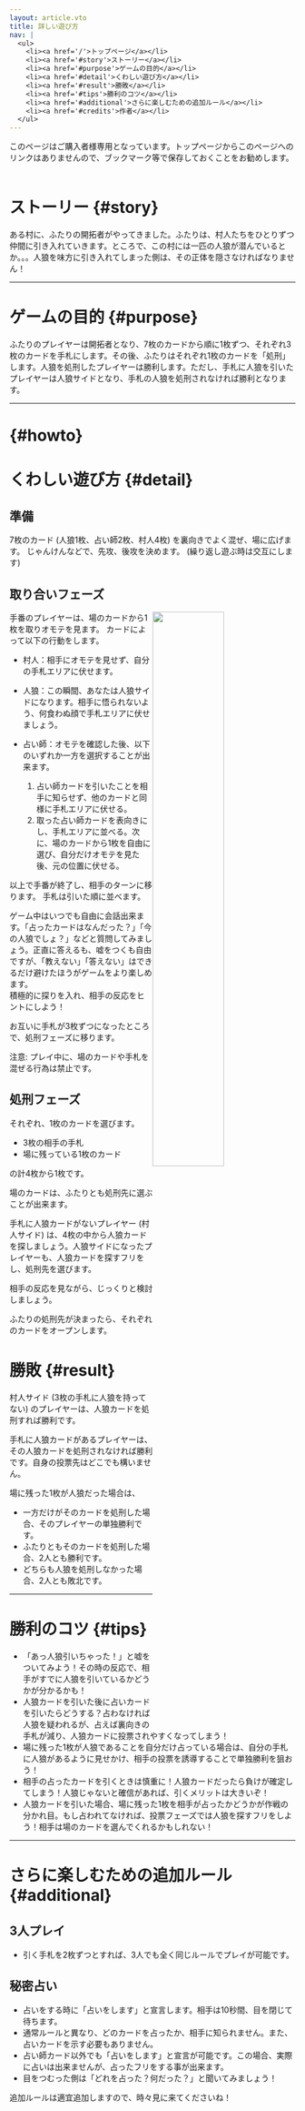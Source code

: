 ```yaml
---
layout: article.vto
title: 詳しい遊び方
nav: |
  <ul>
    <li><a href='/'>トップページ</a></li>
    <li><a href='#story'>ストーリー</a></li>
    <li><a href='#purpose'>ゲームの目的</a></li>
    <li><a href='#detail'>くわしい遊び方</a></li>
    <li><a href='#result'>勝敗</a></li>
    <li><a href='#tips'>勝利のコツ</a></li>
    <li><a href='#additional'>さらに楽しむための追加ルール</a></li>
    <li><a href='#credits'>作者</a></li>
  </ul>
---
```

<style>
  .float-right {
    float: right;
  }
</style>

<aside>このページはご購入者様専用となっています。トップページからこのページへのリンクはありませんので、ブックマーク等で保存しておくことをお勧めします。</aside>

<div>
  <img src="/assets/howto1.svg" alt="" />
  <img src="/assets/howto2.svg" alt="" />
  <img src="/assets/howto3.svg" alt="" />
  <img src="/assets/howto4.svg" alt="" />
</div>

# ストーリー {#story}
ある村に、ふたりの開拓者がやってきました。ふたりは、村人たちをひとりずつ仲間に引き入れていきます。ところで、この村には一匹の人狼が潜んでいるとか。。。人狼を味方に引き入れてしまった側は、その正体を隠さなければなりません！

---

# ゲームの目的 {#purpose}
ふたりのプレイヤーは開拓者となり、7枚のカードから順に1枚ずつ、それぞれ3枚のカードを手札にします。その後、ふたりはそれぞれ1枚のカードを「処刑」します。人狼を処刑したプレイヤーは勝利します。ただし、手札に人狼を引いたプレイヤーは人狼サイドとなり、手札の人狼を処刑されなければ勝利となります。

---

# {#howto}

# くわしい遊び方 {#detail}
## 準備
7枚のカード (人狼1枚、占い師2枚、村人4枚) を裏向きでよく混ぜ、場に広げます。
じゃんけんなどで、先攻、後攻を決めます。 (繰り返し遊ぶ時は交互にします)

## 取り合いフェーズ
<img src="/assets/play.svg" alt="" style="float: right; width: 50%">
手番のプレイヤーは、場のカードから1枚を取りオモテを見ます。
カードによって以下の行動をします。

- 村人：相手にオモテを見せず、自分の手札エリアに伏せます。
- 人狼：この瞬間、あなたは人狼サイドになります。相手に悟られないよう、何食わぬ顔で手札エリアに伏せましょう。
- 占い師：オモテを確認した後、以下のいずれか一方を選択することが出来ます。

  1. 占い師カードを引いたことを相手に知らせず、他のカードと同様に手札エリアに伏せる。
  2. 取った占い師カードを表向きにし、手札エリアに並べる。次に、場のカードから1枚を自由に選び、自分だけオモテを見た後、元の位置に伏せる。

以上で手番が終了し、相手のターンに移ります。
手札は引いた順に並べます。

<aside><p>ゲーム中はいつでも自由に会話出来ます。「占ったカードはなんだった？」「今の人狼でしょ？」などと質問してみましょう。正直に答えるも、嘘をつくも自由ですが、「教えない」「答えない」はできるだけ避けたほうがゲームをより楽しめます。<br>
積極的に探りを入れ、相手の反応をヒントにしよう！</p></aside>

お互いに手札が3枚ずつになったところで、処刑フェーズに移ります。

<aside><p>注意: プレイ中に、場のカードや手札を混ぜる行為は禁止です。</p></aside>

## 処刑フェーズ
それぞれ、1枚のカードを選びます。
- 3枚の相手の手札
- 場に残っている1枚のカード

の計4枚から1枚です。

場のカードは、ふたりとも処刑先に選ぶことが出来ます。

手札に人狼カードがないプレイヤー (村人サイド) は、4枚の中から人狼カードを探しましょう。人狼サイドになったプレイヤーも、人狼カードを探すフリをし、処刑先を選びます。

相手の反応を見ながら、じっくりと検討しましょう。

ふたりの処刑先が決まったら、それぞれのカードをオープンします。

# 勝敗 {#result}
村人サイド (3枚の手札に人狼を持ってない) のプレイヤーは、人狼カードを処刑すれば勝利です。

手札に人狼カードがあるプレイヤーは、その人狼カードを処刑されなければ勝利です。自身の投票先はどこでも構いません。

場に残った1枚が人狼だった場合は、
- 一方だけがそのカードを処刑した場合、そのプレイヤーの単独勝利です。
- ふたりともそのカードを処刑した場合、2人とも勝利です。
- どちらも人狼を処刑しなかった場合、2人とも敗北です。

---

# 勝利のコツ {#tips}

- 「あっ人狼引いちゃった！」と嘘をついてみよう！その時の反応で、相手がすでに人狼を引いているかどうかが分かるかも！
- 人狼カードを引いた後に占いカードを引いたらどうする？占わなければ人狼を疑われるが、占えば裏向きの手札が減り、人狼カードに投票されやすくなってしまう！
- 場に残った1枚が人狼であることを自分だけ占っている場合は、自分の手札に人狼があるように見せかけ、相手の投票を誘導することで単独勝利を狙おう！
- 相手の占ったカードを引くときは慎重に！人狼カードだったら負けが確定してしまう！人狼じゃないと確信があれば、引くメリットは大きいぞ！
- 人狼カードを引いた場合、場に残った1枚を相手が占ったかどうかが作戦の分かれ目。もし占われてなければ、投票フェーズでは人狼を探すフリをしよう！相手は場のカードを選んでくれるかもしれない！

---

# さらに楽しむための追加ルール {#additional}
## 3人プレイ
- 引く手札を2枚ずつとすれば、3人でも全く同じルールでプレイが可能です。
## 秘密占い
- 占いをする時に「占いをします」と宣言します。相手は10秒間、目を閉じて待ちます。
- 通常ルールと異なり、どのカードを占ったか、相手に知られません。また、占いカードを示す必要もありません。
- 占い師カード以外でも「占いをします」と宣言が可能です。この場合、実際に占いは出来ませんが、占ったフリをする事が出来ます。
- 目をつむった側は「どれを占った？何だった？」と聞いてみましょう！


<aside><p>追加ルールは適宜追加しますので、時々見に来てくださいね！</p></aside>
